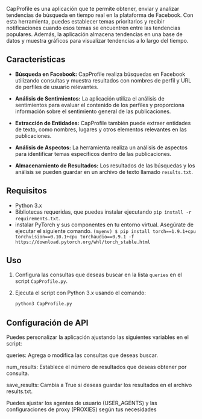 CapProfile es una aplicación que te permite obtener, enviar y analizar tendencias de búsqueda en tiempo real en la plataforma de Facebook. Con esta herramienta, puedes establecer temas prioritarios y recibir notificaciones cuando esos temas se encuentren entre las tendencias populares. Además, la aplicación almacena tendencias en una base de datos y muestra gráficos para visualizar tendencias a lo largo del tiempo.

## Características

- **Búsqueda en Facebook:** CapProfile realiza búsquedas en Facebook utilizando consultas y muestra resultados con nombres de perfil y URL de perfiles de usuario relevantes.

- **Análisis de Sentimientos:** La aplicación utiliza el análisis de sentimientos para evaluar el contenido de los perfiles y proporciona información sobre el sentimiento general de las publicaciones.

- **Extracción de Entidades:** CapProfile también puede extraer entidades de texto, como nombres, lugares y otros elementos relevantes en las publicaciones.

- **Análisis de Aspectos:** La herramienta realiza un análisis de aspectos para identificar temas específicos dentro de las publicaciones.

- **Almacenamiento de Resultados:** Los resultados de las búsquedas y los análisis se pueden guardar en un archivo de texto llamado `results.txt`.

## Requisitos
- Python 3.x
- Bibliotecas requeridas, que puedes instalar ejecutando `pip install -r requirements.txt`.
- instalar PyTorch y sus componentes en tu entorno virtual. Asegúrate de ejecutar el siguiente comando.
`(myenv) $ pip install torch==1.9.1+cpu torchvision==0.10.1+cpu torchaudio==0.9.1 -f https://download.pytorch.org/whl/torch_stable.html`

## Uso

1. Configura las consultas que deseas buscar en la lista `queries` en el script `CapProfile.py`.

2. Ejecuta el script con Python 3.x usando el comando:
   ```bash
   python3 CapProfile.py

## Configuración de API

Puedes personalizar la aplicación ajustando las siguientes variables en el script:

queries: Agrega o modifica las consultas que deseas buscar.

num_results: Establece el número de resultados que deseas obtener por consulta.

save_results: Cambia a True si deseas guardar los resultados en el archivo results.txt.

Puedes ajustar los agentes de usuario (USER_AGENTS) y las configuraciones de proxy (PROXIES) según tus necesidades
